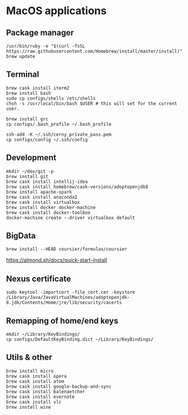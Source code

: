 # MacOS applications
## Package manager
```
/usr/bin/ruby -e "$(curl -fsSL https://raw.githubusercontent.com/Homebrew/install/master/install)"
brew update
```

## Terminal
```
brew cask install iterm2
brew install bash
sudo cp configs/shells /etc/shells
chsh -s /usr/local/bin/bash $USER # this will set for the current user.

brew install grc
cp configs/.bash_profile ~/.bash_profile

ssh-add -K ~/.ssh/cerny_private_pass.pem
cp configs/config ~/.ssh/config
```

## Development
```
mkdir ~/dev/git -p
brew install git
brew cask install intellij-idea
brew cask install homebrew/cask-versions/adoptopenjdk8
brew install apache-spark
brew cask install anaconda2
brew cask install virtualbox
brew install docker docker-machine
brew cask install docker-toolbox
docker-machine create --driver virtualbox default
```

## BigData
```
brew install --HEAD coursier/formulas/coursier
```
https://almond.sh/docs/quick-start-install

## Nexus certificate
```
sudo keytool -importcert -file cert.cer -keystore /Library/Java/JavaVirtualMachines/adoptopenjdk-8.jdk/Contents/Home/jre/lib/security/cacerts
```

## Remapping of home/end keys
```
mkdir ~/Library/KeyBindings/
cp configs/DefaultKeyBinding.dict ~/Library/KeyBindings/
```

## Utils & other
```
brew install micro
brew cask install opera
brew cask install atom
brew cask install google-backup-and-sync
brew cask install balenaetcher
brew cask install evernote
brew cask install vlc
brew install wine
```
